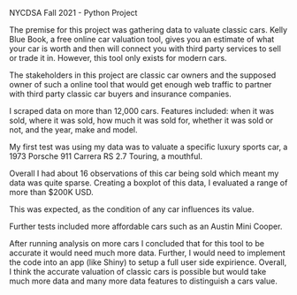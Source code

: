 NYCDSA Fall 2021 - Python Project

The premise for this project was gathering data to valuate classic cars. Kelly Blue Book, a free online car valuation tool, gives you an estimate of what your car is worth and then will connect you with third party services to sell or trade it in. However, this tool only exists for modern cars. 

The stakeholders in this project are classic car owners and the supposed owner of such a online tool that would get enough web traffic to partner
with third party classic car buyers and insurance companies. 

I scraped data on more than 12,000 cars. Features included: when it was sold, where it was sold, how much it was sold for, whether it was sold
or not, and the year, make and model. 

My first test was using my data was to valuate a specific luxury sports car, a 1973 Porsche 911 Carrera RS 2.7 Touring, a mouthful. 

Overall I had about 16 observations of this car being sold which meant my data was quite sparse. Creating a boxplot of this data, I evaluated a range of more than $200K USD. 

This was expected, as the condition of any car influences its value.

Further tests included more affordable cars such as an Austin Mini Cooper. 

After running analysis on more cars I concluded that for this tool to be accurate it would need much more data. Further, I would need to implement the code
into an app (like Shiny) to setup a full user side expirience. Overall, I think the accurate valuation of classic cars is possible but would take much more data
and many more data features to distinguish a cars value. 
